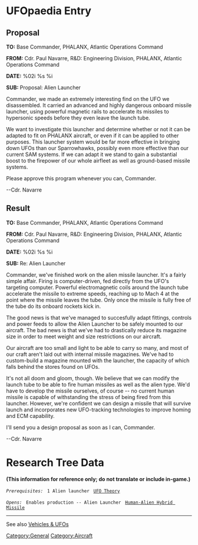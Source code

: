 # UFOpaedia Entry

## Proposal

**TO:** Base Commander, PHALANX, Atlantic Operations Command

**FROM:** Cdr. Paul Navarre, R&D: Engineering Division, PHALANX,
Atlantic Operations Command

**DATE:** %02i %s %i

**SUB:** Proposal: Alien Launcher

Commander, we made an extremely interesting find on the UFO we
disassembled. It carried an advanced and highly dangerous onboard
missile launcher, using powerful magnetic rails to accelerate its
missiles to hypersonic speeds before they even leave the launch tube.

We want to investigate this launcher and determine whether or not it can
be adapted to fit on PHALANX aircraft, or even if it can be applied to
other purposes. This launcher system would be far more effective in
bringing down UFOs than our Sparrowhawks, possibly even more effective
than our current SAM systems. If we can adapt it we stand to gain a
substantial boost to the firepower of our whole airfleet as well as
ground-based missile systems.

Please approve this program whenever you can, Commander.

--Cdr. Navarre

## Result

**TO:** Base Commander, PHALANX, Atlantic Operations Command

**FROM:** Cdr. Paul Navarre, R&D: Engineering Division, PHALANX,
Atlantic Operations Command

**DATE:** %02i %s %i

**SUB:** Re: Alien Launcher

Commander, we've finished work on the alien missile launcher. It's a
fairly simple affair. Firing is computer-driven, fed directly from the
UFO's targeting computer. Powerful electromagnetic coils around the
launch tube accelerate the missile to extreme speeds, reaching up to
Mach 4 at the point where the missile leaves the tube. Only once the
missile is fully free of the tube do its onboard rockets kick in.

The good news is that we've managed to succesfully adapt fittings,
controls and power feeds to allow the Alien Launcher to be safely
mounted to our aircraft. The bad news is that we've had to drastically
reduce its magazine size in order to meet weight and size restrictions
on our aircraft.

Our aircraft are too small and light to be able to carry so many, and
most of our craft aren't laid out with internal missile magazines. We've
had to custom-build a magazine mounted with the launcher, the capacity
of which falls behind the stores found on UFOs.

It's not all doom and gloom, though. We believe that we can modify the
launch tube to be able to fire human missiles as well as the alien type.
We'd have to develop the missile ourselves, of course -- no current
human missile is capable of withstanding the stress of being fired from
this launcher. However, we're confident we can design a missile that
will survive launch and incorporates new UFO-tracking technologies to
improve homing and ECM capability.

I'll send you a design proposal as soon as I can, Commander.

--Cdr. Navarre

# Research Tree Data

**(This information for reference only; do not translate or include
in-game.)**

*`Prerequisites:`*
` 1 Alien launcher`
` `[`UFO Theory`](Research/UFO_Theory "wikilink")

*`Opens:`*
` Enables production -- Alien Launcher`
` `[`Human-Alien Hybrid Missile`](Aircraft_Equipment/Human-Alien_Hybrid_Missile "wikilink")

------------------------------------------------------------------------

See also [Vehicles & UFOs](Vehicles_&_UFOs "wikilink")

[Category:General](Category:General "wikilink")
[Category:Aircraft](Category:Aircraft "wikilink")